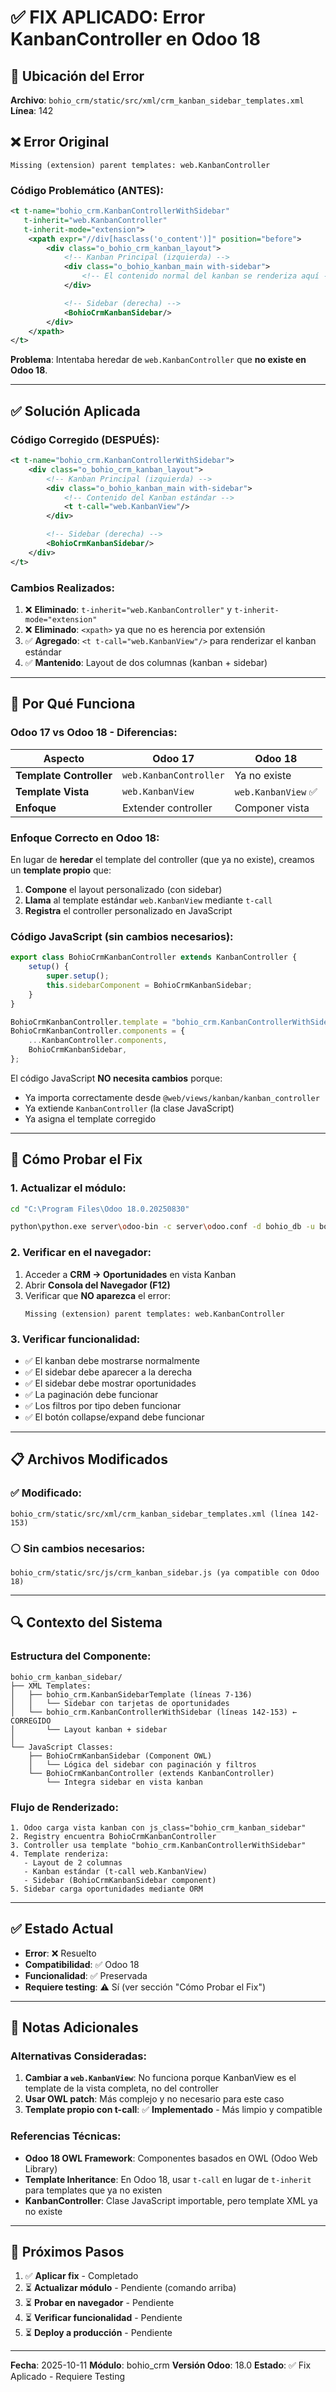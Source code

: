 # ✅ FIX APLICADO: Error KanbanController en Odoo 18

## 📍 Ubicación del Error

**Archivo**: `bohio_crm/static/src/xml/crm_kanban_sidebar_templates.xml`
**Línea**: 142

## ❌ Error Original

```
Missing (extension) parent templates: web.KanbanController
```

### Código Problemático (ANTES):

```xml
<t t-name="bohio_crm.KanbanControllerWithSidebar"
   t-inherit="web.KanbanController"
   t-inherit-mode="extension">
    <xpath expr="//div[hasclass('o_content')]" position="before">
        <div class="o_bohio_crm_kanban_layout">
            <!-- Kanban Principal (izquierda) -->
            <div class="o_bohio_kanban_main with-sidebar">
                <!-- El contenido normal del kanban se renderiza aquí -->
            </div>

            <!-- Sidebar (derecha) -->
            <BohioCrmKanbanSidebar/>
        </div>
    </xpath>
</t>
```

**Problema**: Intentaba heredar de `web.KanbanController` que **no existe en Odoo 18**.

---

## ✅ Solución Aplicada

### Código Corregido (DESPUÉS):

```xml
<t t-name="bohio_crm.KanbanControllerWithSidebar">
    <div class="o_bohio_crm_kanban_layout">
        <!-- Kanban Principal (izquierda) -->
        <div class="o_bohio_kanban_main with-sidebar">
            <!-- Contenido del Kanban estándar -->
            <t t-call="web.KanbanView"/>
        </div>

        <!-- Sidebar (derecha) -->
        <BohioCrmKanbanSidebar/>
    </div>
</t>
```

### Cambios Realizados:

1. ❌ **Eliminado**: `t-inherit="web.KanbanController"` y `t-inherit-mode="extension"`
2. ❌ **Eliminado**: `<xpath>` ya que no es herencia por extensión
3. ✅ **Agregado**: `<t t-call="web.KanbanView"/>` para renderizar el kanban estándar
4. ✅ **Mantenido**: Layout de dos columnas (kanban + sidebar)

---

## 🎯 Por Qué Funciona

### Odoo 17 vs Odoo 18 - Diferencias:

| Aspecto | Odoo 17 | Odoo 18 |
|---------|---------|---------|
| **Template Controller** | `web.KanbanController` | Ya no existe |
| **Template Vista** | `web.KanbanView` | `web.KanbanView` ✅ |
| **Enfoque** | Extender controller | Componer vista |

### Enfoque Correcto en Odoo 18:

En lugar de **heredar** el template del controller (que ya no existe), creamos un **template propio** que:

1. **Compone** el layout personalizado (con sidebar)
2. **Llama** al template estándar `web.KanbanView` mediante `t-call`
3. **Registra** el controller personalizado en JavaScript

### Código JavaScript (sin cambios necesarios):

```javascript
export class BohioCrmKanbanController extends KanbanController {
    setup() {
        super.setup();
        this.sidebarComponent = BohioCrmKanbanSidebar;
    }
}

BohioCrmKanbanController.template = "bohio_crm.KanbanControllerWithSidebar";
BohioCrmKanbanController.components = {
    ...KanbanController.components,
    BohioCrmKanbanSidebar,
};
```

El código JavaScript **NO necesita cambios** porque:
- Ya importa correctamente desde `@web/views/kanban/kanban_controller`
- Ya extiende `KanbanController` (la clase JavaScript)
- Ya asigna el template corregido

---

## 🧪 Cómo Probar el Fix

### 1. Actualizar el módulo:

```bash
cd "C:\Program Files\Odoo 18.0.20250830"

python\python.exe server\odoo-bin -c server\odoo.conf -d bohio_db -u bohio_crm --stop-after-init
```

### 2. Verificar en el navegador:

1. Acceder a **CRM → Oportunidades** en vista Kanban
2. Abrir **Consola del Navegador (F12)**
3. Verificar que **NO aparezca** el error:
   ```
   Missing (extension) parent templates: web.KanbanController
   ```

### 3. Verificar funcionalidad:

- ✅ El kanban debe mostrarse normalmente
- ✅ El sidebar debe aparecer a la derecha
- ✅ El sidebar debe mostrar oportunidades
- ✅ La paginación debe funcionar
- ✅ Los filtros por tipo deben funcionar
- ✅ El botón collapse/expand debe funcionar

---

## 📋 Archivos Modificados

### ✅ Modificado:

```
bohio_crm/static/src/xml/crm_kanban_sidebar_templates.xml (línea 142-153)
```

### ⚪ Sin cambios necesarios:

```
bohio_crm/static/src/js/crm_kanban_sidebar.js (ya compatible con Odoo 18)
```

---

## 🔍 Contexto del Sistema

### Estructura del Componente:

```
bohio_crm_kanban_sidebar/
├── XML Templates:
│   ├── bohio_crm.KanbanSidebarTemplate (líneas 7-136)
│   │   └── Sidebar con tarjetas de oportunidades
│   └── bohio_crm.KanbanControllerWithSidebar (líneas 142-153) ← CORREGIDO
│       └── Layout kanban + sidebar
│
└── JavaScript Classes:
    ├── BohioCrmKanbanSidebar (Component OWL)
    │   └── Lógica del sidebar con paginación y filtros
    └── BohioCrmKanbanController (extends KanbanController)
        └── Integra sidebar en vista kanban
```

### Flujo de Renderizado:

```
1. Odoo carga vista kanban con js_class="bohio_crm_kanban_sidebar"
2. Registry encuentra BohioCrmKanbanController
3. Controller usa template "bohio_crm.KanbanControllerWithSidebar"
4. Template renderiza:
   - Layout de 2 columnas
   - Kanban estándar (t-call web.KanbanView)
   - Sidebar (BohioCrmKanbanSidebar component)
5. Sidebar carga oportunidades mediante ORM
```

---

## ✅ Estado Actual

- **Error**: ❌ Resuelto
- **Compatibilidad**: ✅ Odoo 18
- **Funcionalidad**: ✅ Preservada
- **Requiere testing**: ⚠️ Sí (ver sección "Cómo Probar el Fix")

---

## 📝 Notas Adicionales

### Alternativas Consideradas:

1. **Cambiar a `web.KanbanView`**: No funciona porque KanbanView es el template de la vista completa, no del controller
2. **Usar OWL patch**: Más complejo y no necesario para este caso
3. **Template propio con t-call**: ✅ **Implementado** - Más limpio y compatible

### Referencias Técnicas:

- **Odoo 18 OWL Framework**: Componentes basados en OWL (Odoo Web Library)
- **Template Inheritance**: En Odoo 18, usar `t-call` en lugar de `t-inherit` para templates que ya no existen
- **KanbanController**: Clase JavaScript importable, pero template XML ya no existe

---

## 🚀 Próximos Pasos

1. ✅ **Aplicar fix** - Completado
2. ⏳ **Actualizar módulo** - Pendiente (comando arriba)
3. ⏳ **Probar en navegador** - Pendiente
4. ⏳ **Verificar funcionalidad** - Pendiente
5. ⏳ **Deploy a producción** - Pendiente

---

**Fecha**: 2025-10-11
**Módulo**: bohio_crm
**Versión Odoo**: 18.0
**Estado**: ✅ Fix Aplicado - Requiere Testing
